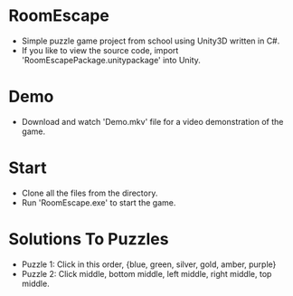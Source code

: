 # RoomEscape
- Simple puzzle game project from school using Unity3D written in C#.
- If you like to view the source code, import 'RoomEscapePackage.unitypackage' into Unity.

# Demo
- Download and watch 'Demo.mkv' file for a video demonstration of the game.

# Start
- Clone all the files from the directory.
- Run 'RoomEscape.exe' to start the game.

# Solutions To Puzzles
- Puzzle 1: Click in this order, {blue, green, silver, gold, amber, purple}
- Puzzle 2: Click middle, bottom middle, left middle, right middle, top middle.